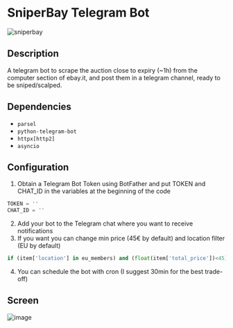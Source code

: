 # SniperBay Telegram Bot
![sniperbay](https://github.com/user-attachments/assets/17e6d2b5-b6a2-401e-9d45-b7403cc1ab86)


## Description

A telegram bot to scrape the auction close to expiry (~1h) from the computer section of ebay.it, and post them in a telegram channel, ready to be sniped/scalped.

## Dependencies

* `parsel`
* `python-telegram-bot`
* `httpx[http2]`
* `asyncio`

## Configuration

1. Obtain a Telegram Bot Token using BotFather and put TOKEN and CHAT_ID in the variables at the beginning of the code
```python
TOKEN = ''
CHAT_ID = ''
```
2. Add your bot to the Telegram chat where you want to receive notifications
3. If you want you can change min price (45€ by default) and location filter (EU by default)
```py
if (item['location'] in eu_members) and (float(item['total_price'])<45):
```
4. You can schedule the bot with cron (I suggest 30min for the best trade-off)

## Screen
![image](https://i.imgur.com/AEjcErg.png)
